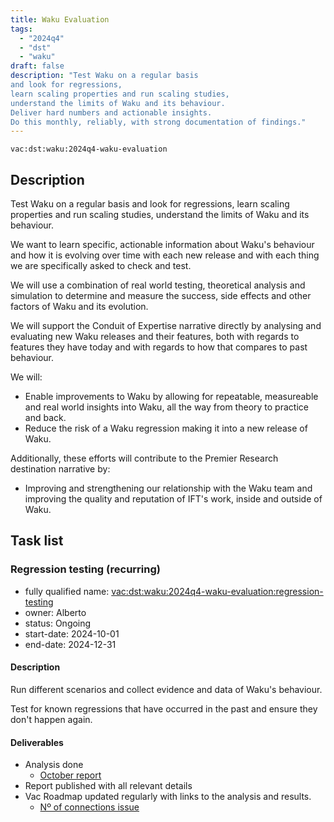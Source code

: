 ```yaml
---
title: Waku Evaluation
tags:
  - "2024q4"
  - "dst"
  - "waku"
draft: false
description: "Test Waku on a regular basis
and look for regressions,
learn scaling properties and run scaling studies,
understand the limits of Waku and its behaviour.
Deliver hard numbers and actionable insights.
Do this monthly, reliably, with strong documentation of findings."
---
```


`vac:dst:waku:2024q4-waku-evaluation`

## Description
Test Waku on a regular basis
and look for regressions,
learn scaling properties and run scaling studies,
understand the limits of Waku and its behaviour.

We want to learn specific, actionable information
about Waku's behaviour
and how it is evolving over time
with each new release
and with each thing we are specifically asked to check and test.

We will use a combination of real world testing,
theoretical analysis and simulation
to determine and measure the success,
side effects and other factors of Waku and its evolution.

We will support the Conduit of Expertise narrative directly
by analysing and evaluating new Waku releases and their features,
both with regards to features they have today
and with regards to how that compares to past behaviour.

We will:

* Enable improvements to Waku
  by allowing for repeatable, measureable
  and real world insights into Waku,
  all the way from theory to practice and back.
* Reduce the risk of a Waku regression
  making it into a new release of Waku.

Additionally, these efforts will contribute
to the Premier Research destination narrative by:

* Improving and strengthening our relationship with the Waku team
  and improving the quality and reputation of IFT's work, inside
  and outside of Waku.

## Task list

### Regression testing (recurring)

* fully qualified name: <vac:dst:waku:2024q4-waku-evaluation:regression-testing>
* owner: Alberto
* status: Ongoing
* start-date: 2024-10-01
* end-date: 2024-12-31

#### Description
Run different scenarios
and collect evidence and data
of Waku's behaviour.

Test for known regressions
that have occurred in the past
and ensure they don't happen again.

#### Deliverables
* Analysis done
  * [October report](https://www.notion.so/Waku-regression-testing-v0-33-1268f96fb65c81f38095cbfc25acb2ce)
* Report published with all relevant details
* Vac Roadmap updated regularly
  with links to the analysis and results.
  * [Nº of connections issue](https://github.com/waku-org/nwaku/issues/3163)
